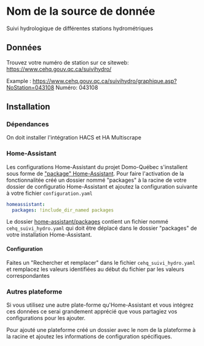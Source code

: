 # Nom de la source de donnée

Suivi hydrologique de différentes stations hydrométriques

## Données

Trouvez votre numéro de station sur ce siteweb: https://www.cehq.gouv.qc.ca/suivihydro/

Example : https://www.cehq.gouv.qc.ca/suivihydro/graphique.asp?NoStation=043108
Numéro: 043108

## Installation

### Dépendances

On doit installer l'intégration HACS et HA Multiscrape

### Home-Assistant

Les configurations Home-Assistant du projet Domo-Québec s'installent sous forme de ["package" Home-Assistant](https://www.home-assistant.io/docs/configuration/packages/). Pour faire l'activation de la fonctionnalitée créé un dossier nommé "packages" à la racine de votre dossier de configuratio Home-Assistant et ajoutez la configuration suivante à votre fichier `configuration.yaml`

```yaml
homeassistant:
  packages: !include_dir_named packages
```

Le dossier [home-assistant/packages](home-assistant/packages) contient un fichier nommé `cehq_suivi_hydro.yaml` qui doit être déplacé dans le dossier "packages" de votre installation Home-Assistant.


#### Configuration

Faites un "Rechercher et remplacer" dans le fichier `cehq_suivi_hydro.yaml` et remplacez les valeurs identifiées au début du fichier par les valeurs correspondantes

### Autres plateforme

Si vous utilisez une autre plate-forme qu'Home-Assistant et vous intégrez ces données ce serai grandement apprécié que vous partagiez vos configurations pour les ajouter.

Pour ajouté une plateforme créé un dossier avec le nom de la plateforme à la racine et ajoutez les informations de configuration spécifiques.

